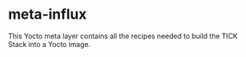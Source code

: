 # meta-influx
This Yocto meta layer contains all the recipes needed to build the TICK Stack into a Yocto image.
